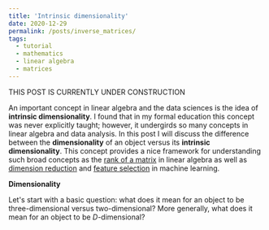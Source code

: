 ```yaml
---
title: 'Intrinsic dimensionality'
date: 2020-12-29
permalink: /posts/inverse_matrices/
tags:
  - tutorial
  - mathematics
  - linear algebra
  - matrices
---
```


THIS POST IS CURRENTLY UNDER CONSTRUCTION

An important concept in linear algebra and the data sciences is the idea of **intrinsic dimensionality**.  I found that in my formal education this concept was never explicitly taught; however, it undergirds so many concepts in linear algebra and data analysis. In this post I will discuss the difference between the **dimensionality** of an object versus its **intrinsic dimensionality**.  This concept provides a nice framework for understanding such broad concepts as the [rank of a matrix](https://en.wikipedia.org/wiki/Rank_(linear_algebra)) in linear algebra as well as [dimension reduction](https://en.wikipedia.org/wiki/Dimensionality_reduction) and [feature selection](https://en.wikipedia.org/wiki/Feature_extraction) in machine learning. 

**Dimensionality**

Let's start with a basic question: what does it mean for an object to be three-dimensional versus two-dimensional?  More generally, what does it mean for an object to be $D$-dimensional? 
